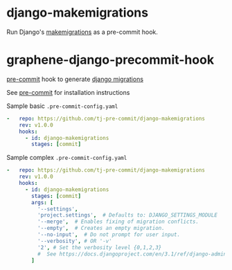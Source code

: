 # django-makemigrations
Run Django's [makemigrations](https://docs.djangoproject.com/en/3.1/ref/django-admin/#django-admin-makemigrations) as a pre-commit hook.


# graphene-django-precommit-hook
[pre-commit](https://pre-commit.com) hook to generate [django migrations](https://docs.djangoproject.com/en/3.1/ref/django-admin/#django-admin-makemigrations)


See [pre-commit](https://github.com/pre-commit/pre-commit) for installation instructions


Sample basic `.pre-commit-config.yaml`

```yaml
-   repo: https://github.com/tj-pre-commit/django-makemigrations
    rev: v1.0.0
    hooks:
      - id: django-makemigrations
        stages: [commit]
```


Sample complex `.pre-commit-config.yaml`

```yaml
-   repo: https://github.com/tj-pre-commit/django-makemigrations
    rev: v1.0.0
    hooks:
      - id: django-makemigrations
        stages: [commit]
        args: [
          '--settings',
          'project.settings',  # Defaults to: DJANGO_SETTINGS_MODULE
          '--merge',  # Enables fixing of migration conflicts.
          '--empty',  # Creates an empty migration.
          '--no-input',  # Do not prompt for user input.
          '--verbosity', # OR '-v'
          '2', # Set the verbosity level {0,1,2,3}
          #  See https://docs.djangoproject.com/en/3.1/ref/django-admin/#makemigrations for more information
        ]
```

